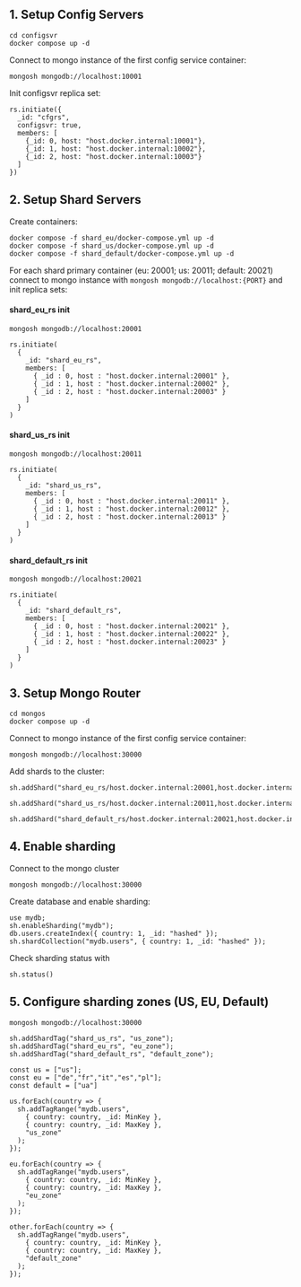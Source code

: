 ## 1. Setup Config Servers

```
cd configsvr
docker compose up -d
```

Connect to mongo instance of the first config service container:
```
mongosh mongodb://localhost:10001
```

Init configsvr replica set:
```
rs.initiate({
  _id: "cfgrs",
  configsvr: true,
  members: [
    {_id: 0, host: "host.docker.internal:10001"},
    {_id: 1, host: "host.docker.internal:10002"},
    {_id: 2, host: "host.docker.internal:10003"}
  ]
})
```

## 2. Setup Shard Servers

Create containers:

```
docker compose -f shard_eu/docker-compose.yml up -d
docker compose -f shard_us/docker-compose.yml up -d
docker compose -f shard_default/docker-compose.yml up -d
```

For each shard primary container (eu: 20001; us: 20011; default: 20021) connect to mongo instance with `mongosh mongodb://localhost:{PORT}` and init replica sets:

#### shard_eu_rs init

`mongosh mongodb://localhost:20001`

```
rs.initiate(
  {
    _id: "shard_eu_rs",
    members: [
      { _id : 0, host : "host.docker.internal:20001" },
      { _id : 1, host : "host.docker.internal:20002" },
      { _id : 2, host : "host.docker.internal:20003" }
    ]
  }
)
```

#### shard_us_rs init

`mongosh mongodb://localhost:20011`

```
rs.initiate(
  {
    _id: "shard_us_rs",
    members: [
      { _id : 0, host : "host.docker.internal:20011" },
      { _id : 1, host : "host.docker.internal:20012" },
      { _id : 2, host : "host.docker.internal:20013" }
    ]
  }
)
```

#### shard_default_rs init

`mongosh mongodb://localhost:20021`

```
rs.initiate(
  {
    _id: "shard_default_rs",
    members: [
      { _id : 0, host : "host.docker.internal:20021" },
      { _id : 1, host : "host.docker.internal:20022" },
      { _id : 2, host : "host.docker.internal:20023" }
    ]
  }
)
```

## 3. Setup Mongo Router

```
cd mongos
docker compose up -d
```

Connect to mongo instance of the first config service container:
```
mongosh mongodb://localhost:30000
```

Add shards to the cluster:
```
sh.addShard("shard_eu_rs/host.docker.internal:20001,host.docker.internal:20002,host.docker.internal:20003")

sh.addShard("shard_us_rs/host.docker.internal:20011,host.docker.internal:20012,host.docker.internal:20013")

sh.addShard("shard_default_rs/host.docker.internal:20021,host.docker.internal:20022,host.docker.internal:20023")
```

## 4. Enable sharding

Connect to the mongo cluster
```
mongosh mongodb://localhost:30000
```

Create database and enable sharding:
```
use mydb;
sh.enableSharding("mydb");
db.users.createIndex({ country: 1, _id: "hashed" });
sh.shardCollection("mydb.users", { country: 1, _id: "hashed" });
```

Check sharding status with 
```
sh.status()
```

## 5. Configure sharding zones (US, EU, Default)

```
mongosh mongodb://localhost:30000
```

```
sh.addShardTag("shard_us_rs", "us_zone");
sh.addShardTag("shard_eu_rs", "eu_zone");
sh.addShardTag("shard_default_rs", "default_zone");

const us = ["us"];
const eu = ["de","fr","it","es","pl"];
const default = ["ua"]

us.forEach(country => {
  sh.addTagRange("mydb.users",
    { country: country, _id: MinKey },
    { country: country, _id: MaxKey },
    "us_zone"
  );
});

eu.forEach(country => {
  sh.addTagRange("mydb.users",
    { country: country, _id: MinKey },
    { country: country, _id: MaxKey },
    "eu_zone"
  );
});

other.forEach(country => {
  sh.addTagRange("mydb.users",
    { country: country, _id: MinKey },
    { country: country, _id: MaxKey },
    "default_zone"
  );
});
```
